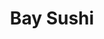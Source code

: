 ---
layout: place
title: Bay Sushi
permalink: /new-york/brooklyn/bay-sushi.html
stateAbbr: NY
stateName: New York
cityName: Brooklyn
seo:
  type: restaurant
  links: http://www.baysushi6brooklyn.com/
place_id: ChIJHUxVSvlPwokRL9WISyRYubA
photos:
  - name: >-
      places/ChIJHUxVSvlPwokRL9WISyRYubA/photos/AeeoHcK9CFtkcO5yfAULAQTU4wlBwRE4KoAs16eXch_FaYHQhYd0AI-y6uzmEy5hKw0VhVe6-WNNd25SZK10zgGaR-E4f0cUNco7Vptvnwrfv-dY6ODvocIX7wTL1rvReagrrgMvHkVMZIaCQpT7-Vmbd0ZFxdD95nGdpcJP2RWDElH7RLEc7T5QKInfCHgrvEkAT7h3C6xkXYLkqk3_V0ih1M9GTG2Y6uX5RLUo6ZwGE_oEXuYlQi30c8A6SCVBbQlBHS4pzM53EgUAmXqbmQYFE3Ehqg1SMuLVf0C7u0ScLbp7Zycu282JC3fEdV1l8x55G9ul_RbSYIunujUQg4F2jTLkdXcI-ZuXGwQ-KFyf1aAxW7t8A-MpjZmbkBbCo4xSPPnCqd77Tzkpy04soqa7eZx1ChaDeH2iDLqkBJUed1IXWXWx
    widthPx: 4080
    heightPx: 3060
    authorAttributions:
      - displayName: Steven Nechamkin
        uri: https://maps.google.com/maps/contrib/107183525550536167081
        photoUri: >-
          https://lh3.googleusercontent.com/a/ACg8ocJrfWBng4x6fnWlX1ADJAJuhOZxU8ROVuKGLMKWnvxAk8ha_w=s100-p-k-no-mo
    flagContentUri: >-
      https://www.google.com/local/imagery/report/?cb_client=maps_api_places.places_api&image_key=!1e10!2sCIHM0ogKEICAgICvsLXgywE&hl=en-US
    googleMapsUri: >-
      https://www.google.com/maps/place//data=!3m4!1e2!3m2!1sCIHM0ogKEICAgICvsLXgywE!2e10!4m2!3m1!1s0x89c24ff94a554c1d:0xb0b958244b88d52f
  - name: >-
      places/ChIJHUxVSvlPwokRL9WISyRYubA/photos/AeeoHcKBZZFRxE7JvGbCppMFwB48I8EAFKXtRAQmZEpq0VYOfg8yKvtGNAHfUWs4rBE-s-jtHmM9_fRFB3ZnE6sVUMxAboN3BwKWT9aFFme-Lc-cUH-5QASR6NnHVeB6zWxX4DT_ruzvWHA5I0d20ykTpr2dhO0v-Aun-a3nMmnAHDFXDQJcq2aiphtovgkxaFTUapV78NkYU0OX8tlboXVJfIW5W7Wo-1f8deVq7_1mIpBK7zgVZEi28hRqs4EQPz_MTKrxZFcsOX0PNF-dbPyflHux3BqAA6AGPm62YY0y-R_fCE4Er9O3YcMUuBoC8-kH9mq53TbQLI7gbTw3pbyw3h6BEZdVw1TYUvOvMY0ihc7YzvbtbJ1oXGoou732DpIuFRx1N30H2oSbblCO33jMekGr4iWIIJHhwGSNUN4puUyfLA
    widthPx: 2992
    heightPx: 2608
    authorAttributions:
      - displayName: Tina
        uri: https://maps.google.com/maps/contrib/102294030052874466030
        photoUri: >-
          https://lh3.googleusercontent.com/a/ACg8ocKrhAkV13kJ-5merap8c-cuMlNud9msk2nG1a6ZdHzudEqWVg=s100-p-k-no-mo
    flagContentUri: >-
      https://www.google.com/local/imagery/report/?cb_client=maps_api_places.places_api&image_key=!1e10!2sCIHM0ogKEICAgIDKtN-iPw&hl=en-US
    googleMapsUri: >-
      https://www.google.com/maps/place//data=!3m4!1e2!3m2!1sCIHM0ogKEICAgIDKtN-iPw!2e10!4m2!3m1!1s0x89c24ff94a554c1d:0xb0b958244b88d52f
  - name: >-
      places/ChIJHUxVSvlPwokRL9WISyRYubA/photos/AeeoHcKkv6bnDBFmhYYsMluhdlWHl6X4FtzKrsJJHXb6aNdHZ0uDObm2LV8D0QSFcVmiQUNFYBF9jLdbhOuDWDvN8J5WWdNoQK8vvlOAgZBqSV_opM01qkIg2qeUchYuP5dccTQU5IosH1Lg_TX6pTSKfFkWNOWttvlctNtfE5guHpxAGrLWhHKPXucK3hE7Zy9jZ9J3fvYgmNiVWHRqFgudoP1MaIPPJYSUKwLHERHPq9Vy3y4yI5WQuWUFOkkEeEolNriqE-Zl2GQ-DR_GeQcFd3rzuKX6p1RA9bDQ_sCyH0mr9cCMO87jGcqzqzyrdeuII10Yk7ArChWAN2LRVqSAhcgGOBCQJj6v_-IOE9Whprdr84J7hK45bnvGcC0_NFAKKPSBD6lZZ773rxOmI8ZWb43pv_huqC7SU7jTC1WbV0k
    widthPx: 2976
    heightPx: 2935
    authorAttributions:
      - displayName: Tina
        uri: https://maps.google.com/maps/contrib/102294030052874466030
        photoUri: >-
          https://lh3.googleusercontent.com/a/ACg8ocKrhAkV13kJ-5merap8c-cuMlNud9msk2nG1a6ZdHzudEqWVg=s100-p-k-no-mo
    flagContentUri: >-
      https://www.google.com/local/imagery/report/?cb_client=maps_api_places.places_api&image_key=!1e10!2sCIHM0ogKEICAgICGwKeUEw&hl=en-US
    googleMapsUri: >-
      https://www.google.com/maps/place//data=!3m4!1e2!3m2!1sCIHM0ogKEICAgICGwKeUEw!2e10!4m2!3m1!1s0x89c24ff94a554c1d:0xb0b958244b88d52f
  - name: >-
      places/ChIJHUxVSvlPwokRL9WISyRYubA/photos/AeeoHcKXf0oK9Q0NsR8TV4j3c3d5yvg335Z7Wb18RRH5gDjd3y1ieyD2gC-O7LTZtwFvKccaNkIiJqZSvJCXUGi5Q6oTuEeK8pj7qsgft8MSPwIZbiNyLC_83K-dskXs7ErM-eaBzGr2eN-nehGFEDZkumcTuug2TarYoWWSV89cwsV0IjJLQkfPRuf9mK0fMTRfel2i9Kp_Nn_ac-MBtpLXXP-JSDe3flqsJaNveRjiQdQETxo4vTiOWsy-SVBJL2o_KStH0Jv0pEfu8V0jETBam_U4GpHW9dWyeKFiWakpGxObTO3WwtNu6CvHmLNHkkX5cWecSTKmo5Bnn47_c9bT-soRWz65KWZuON8eQiaCL1h7WhfQI-NxQRPaJNAyGQbNgx4_kcDrtyz3oUGX0Kj4TfX6lHXrRZ1kfkCjxPD_LNo4vOY_
    widthPx: 4080
    heightPx: 3060
    authorAttributions:
      - displayName: Steven Nechamkin
        uri: https://maps.google.com/maps/contrib/107183525550536167081
        photoUri: >-
          https://lh3.googleusercontent.com/a/ACg8ocJrfWBng4x6fnWlX1ADJAJuhOZxU8ROVuKGLMKWnvxAk8ha_w=s100-p-k-no-mo
    flagContentUri: >-
      https://www.google.com/local/imagery/report/?cb_client=maps_api_places.places_api&image_key=!1e10!2sCIHM0ogKEICAgICvsLXgmwE&hl=en-US
    googleMapsUri: >-
      https://www.google.com/maps/place//data=!3m4!1e2!3m2!1sCIHM0ogKEICAgICvsLXgmwE!2e10!4m2!3m1!1s0x89c24ff94a554c1d:0xb0b958244b88d52f
  - name: >-
      places/ChIJHUxVSvlPwokRL9WISyRYubA/photos/AeeoHcLhqIxD2GcvMButU9y3yIezNQ-KXWGgK47I0iDaWqR3YN_XxfD67qhCNpRxnMBA5lGC8bVdFqFBGH8AUGOHQ79PefbNJfp4YcwkrJUNmsceOJFeI93maQsYlDbRibNktWOM8EGWw-sd-xKgIiHs_-W8i0By1v1zYmwGPfUnwzbM9E8Glwpq37BRJ3HAh5TDYqeZKQK5T_LaoIc2clH5_YhMQs7BR-MVR0bhV1hFlR-7Hr7MMBEo0880H4bBsIluWb4XFGcJcgPre2E2XXIMopxqfs64FX_qZ5p1TKxQc4bmCGnelJK09zZcExSkTPPdSirAQF8qMP56j9XNDjR2H_MU_f3mq4fYeMjigGdd18uPd1qudeRR9netBuzmodYBbTfeiLQZkCwyeXY4vcxaqB6cEThCRDv8yNLU9Vf7FIH-xosWXQoGoOkpFJi2hQ
    widthPx: 3024
    heightPx: 4032
    authorAttributions:
      - displayName: Francisco La Rosa
        uri: https://maps.google.com/maps/contrib/116129148403102894492
        photoUri: >-
          https://lh3.googleusercontent.com/a-/ALV-UjVGBBE7A8Glmh3Fk7fHG9JiumiyCqRSzMPyoJ_8BHtAhCNl6pG2=s100-p-k-no-mo
    flagContentUri: >-
      https://www.google.com/local/imagery/report/?cb_client=maps_api_places.places_api&image_key=!1e10!2sCIABIhAA3ilW_zCzmWftgGwABJdU&hl=en-US
    googleMapsUri: >-
      https://www.google.com/maps/place//data=!3m4!1e2!3m2!1sCIABIhAA3ilW_zCzmWftgGwABJdU!2e10!4m2!3m1!1s0x89c24ff94a554c1d:0xb0b958244b88d52f
  - name: >-
      places/ChIJHUxVSvlPwokRL9WISyRYubA/photos/AeeoHcK6Cu5egc1ycEv65c9TOqx1oLP6nwG5Eml9da_QsO3e7qoKYcp19xCR5mtQHgTwdwjTlIUOxRfFGddg6r3NZ6sMwIB2Y1tgFxO5bWXG68MZ-G5zxtk80iy81Aa5AQ8DBQ_OVi0PdKx29yrP0n-0To7_cgVsAYvXvbU_AHmejTsQ80XEGufd96qj5u8c0gBkf7w_C-5ARGIKv45Qa83AcJWYWwqpQsAszwpqRyrqY1ouVudW7QBw1MkCA19H1PHOeZ5EtGGjm8H_LFEqWWWtDGgEQ-dYdvLQjrYFZ5FWT_nI1OP33rxBKjnmLR5SminwDGHjI02jLVNVziX3I8gkIi0G9G_usDLXUqWBGPRfVdGw8fYm3yPyCW1h9-rZBroSLYtPmqVZ_-9iq6CepM1iipSx51dBjcEsTtMMlBDpUPv2Oi7S
    widthPx: 4080
    heightPx: 3060
    authorAttributions:
      - displayName: Steven Nechamkin
        uri: https://maps.google.com/maps/contrib/107183525550536167081
        photoUri: >-
          https://lh3.googleusercontent.com/a/ACg8ocJrfWBng4x6fnWlX1ADJAJuhOZxU8ROVuKGLMKWnvxAk8ha_w=s100-p-k-no-mo
    flagContentUri: >-
      https://www.google.com/local/imagery/report/?cb_client=maps_api_places.places_api&image_key=!1e10!2sCIHM0ogKEICAgICvsLXg6wE&hl=en-US
    googleMapsUri: >-
      https://www.google.com/maps/place//data=!3m4!1e2!3m2!1sCIHM0ogKEICAgICvsLXg6wE!2e10!4m2!3m1!1s0x89c24ff94a554c1d:0xb0b958244b88d52f
  - name: >-
      places/ChIJHUxVSvlPwokRL9WISyRYubA/photos/AeeoHcI0hdh1a_s8wcmIZ-HnZ3UGhjHS6yAnwWe6JSoLzhd2wc9kPXF5e9j1H5yS0En9FUbxGuS4Rkzr82mJDBNKn0Rh7nYKhIvoMW1Z8yhaY7tNTvRsSVyPmNaRqlg6KSSAItUo7rPq3BEs9Fit8VQK1THnwV0P3KWCSGH7KvVPyuHo04mr3oLWzeXhu70S_YfwHwLSTeMAMquTI_utrrWsBFKt5tFVBT1ONPQ_bJAEdgIB8ap3L0GyfvU5imFP83EnVokLZ-xdvM2jtEOyafpKDs_lkFAy6ENJAH1Jo2DO-fCEzKGifQaktkzx4GQBg9XC0US2Rs_-uya3xvL78lQJe3TjiEBW-VbTi3U_cgvyayS7CDqvVzLZyX-k_sBTglBCpiZN-LDN1ho7N0U-lk1SIYIH7Bsbr0ihjgrkOmo_ltL8qZFF
    widthPx: 3861
    heightPx: 2894
    authorAttributions:
      - displayName: Andrei Auhustsinovich
        uri: https://maps.google.com/maps/contrib/106347512643665848204
        photoUri: >-
          https://lh3.googleusercontent.com/a-/ALV-UjWaB6wICbMEYn-_eNF62RYThKhh36RXhdaC1iEv2_BMzpYYsfjS3g=s100-p-k-no-mo
    flagContentUri: >-
      https://www.google.com/local/imagery/report/?cb_client=maps_api_places.places_api&image_key=!1e10!2sCIHM0ogKEICAgMDQ1uvP8QE&hl=en-US
    googleMapsUri: >-
      https://www.google.com/maps/place//data=!3m4!1e2!3m2!1sCIHM0ogKEICAgMDQ1uvP8QE!2e10!4m2!3m1!1s0x89c24ff94a554c1d:0xb0b958244b88d52f
  - name: >-
      places/ChIJHUxVSvlPwokRL9WISyRYubA/photos/AeeoHcIic-xQt-_chWGc1_AzFQ_bwMAJZTzeSWtLTDZXKjZ8swxtNdOPJ1nrAWaRHZR9rGMRTiGXBjZyjiMO_zu7RfNPXhmq_FHROs3Oi6_2pg5cWFJSXY7lnCzwcW8KP8yjndcE80MuZe_5FsqDGVBB2iLLgEnnf0ck0GHr0YlTJzk0eNFOuEwn7SnwTqh13L-NeFiRE0IsyWqyI44HSMUg6xqk5zqzMwPqXohYm0yzLVCA6JDrAuStN2KFPNEA0xyzFsrc3bMA4_dvTEAAHWRfAbvsDKIPBD2KptLFUaZR0ONFkNnTHI4prv7klZk2rQHkjuHA0GAdiHkbqZVNFvw7pfjFom57VOxxAilCaQR6GxagcQxftXI0zx1aSF5a7ZTupD7gBmTMqJ0NM65OA3VhS3unozBu7mk17Q369objYqHUjg
    widthPx: 1440
    heightPx: 893
    authorAttributions:
      - displayName: Tina
        uri: https://maps.google.com/maps/contrib/102294030052874466030
        photoUri: >-
          https://lh3.googleusercontent.com/a/ACg8ocKrhAkV13kJ-5merap8c-cuMlNud9msk2nG1a6ZdHzudEqWVg=s100-p-k-no-mo
    flagContentUri: >-
      https://www.google.com/local/imagery/report/?cb_client=maps_api_places.places_api&image_key=!1e10!2sCIHM0ogKEICAgICZ8MrhOA&hl=en-US
    googleMapsUri: >-
      https://www.google.com/maps/place//data=!3m4!1e2!3m2!1sCIHM0ogKEICAgICZ8MrhOA!2e10!4m2!3m1!1s0x89c24ff94a554c1d:0xb0b958244b88d52f
  - name: >-
      places/ChIJHUxVSvlPwokRL9WISyRYubA/photos/AeeoHcLxEJq6vuQ08E40tDPZu6DGgO4w9j6X_caUFG2TexiC5XtyXuWBySenA1_YHCH_cKD1TfyUD8uaUu8eW--Nbv4Gu1R3MEg0Lbass1ZGAZsJFV6y7B-kCsNl4Rf_fGnqY9D6tKPTlZHA2HnpFX8t-Lqa5yhGHTtsc_ZSEFrqO9duU1_Fh3r4y-P-hTt3HN3GSTAF4CijRF4N8feA2C1CYDldztCGpyvDBeQT-Juml21RaN8v126v2HtnAirGOE1so-xPneQaGsAs8ifDOQpH-iSH_e4Hz9bk_0l0MpsBLz_PH8ySddqXDKkbnHxhgw14Vd4gI6Z8yYK1iddUMHrITVWD04-JdR7cdmDV3eny3wT3i37lnVihTvXS7xqKG6MAqTU4uV1wg1kT4rS0kncjZNt_tLbYg9PQWP409PldqkSrLdFf
    widthPx: 2268
    heightPx: 4032
    authorAttributions:
      - displayName: Krystal Ibarra
        uri: https://maps.google.com/maps/contrib/107522531831468560940
        photoUri: >-
          https://lh3.googleusercontent.com/a-/ALV-UjVfqfr657IQv6Y6bkJr7d4fRN3KDsbcSGrBMgEYUH3fYAiXaEQ=s100-p-k-no-mo
    flagContentUri: >-
      https://www.google.com/local/imagery/report/?cb_client=maps_api_places.places_api&image_key=!1e10!2sCIHM0ogKEICAgICDm56q1wE&hl=en-US
    googleMapsUri: >-
      https://www.google.com/maps/place//data=!3m4!1e2!3m2!1sCIHM0ogKEICAgICDm56q1wE!2e10!4m2!3m1!1s0x89c24ff94a554c1d:0xb0b958244b88d52f
  - name: >-
      places/ChIJHUxVSvlPwokRL9WISyRYubA/photos/AeeoHcJEZbQ8mSwon1euHPaS3Vgk3eevXI0-o3sIabUiXT0UKjyvzittam0Mv23R97f0Uni96YSXh1F4HlOHUYpuMXpyJ7Yz24JYt3A7IauuaAYuxNp1PZ--iaFlHY8eoArVip4h4mj27_roP3vQdj-ujVlL2XSgDa8qXw3K_qZZbI4hbNRqu47BUIOWfeUHIl9ps0EdsI2NqI6FNmEOGqTsN832PzGjObgypY-GcFGrvdJbAwjXW_ShVXnElmNHoKYZ9kVIKglrwipYcabWWv03qVJA_AMZzfhf7rIw1SeRNRlf3MXIcfHx76ImkHEDzMmaKiZbqyF1QAp9F6wYXzV7A1_gNODL1Q-iYrjXm-mAaSksNTAchk2Duykldv6AFDnDLn9tYV2OTjT-W-OsnGZ2uHh9HyRevRb5zdVVL7Wocdtq4Q
    widthPx: 3024
    heightPx: 4032
    authorAttributions:
      - displayName: Stanley Wong
        uri: https://maps.google.com/maps/contrib/104354988787509375704
        photoUri: >-
          https://lh3.googleusercontent.com/a-/ALV-UjWG2iAoGLD8YhVeNhUBEURYhCVsaBt3T2eaR7EzWKalpnBk7waQ4Q=s100-p-k-no-mo
    flagContentUri: >-
      https://www.google.com/local/imagery/report/?cb_client=maps_api_places.places_api&image_key=!1e10!2sCIHM0ogKEICAgICv5rvBGA&hl=en-US
    googleMapsUri: >-
      https://www.google.com/maps/place//data=!3m4!1e2!3m2!1sCIHM0ogKEICAgICv5rvBGA!2e10!4m2!3m1!1s0x89c24ff94a554c1d:0xb0b958244b88d52f
address: 29 Bay Ridge Ave, Brooklyn, NY 11220, USA
street: 29 Bay Ridge Ave
city: Brooklyn
state: NY
zip: '11220'
country: USA
neighborhood: Bay Ridge
latitude: '40.638616'
longitude: '-74.034643'
accessibility_options:
  wheelchairAccessibleEntrance: true
  wheelchairAccessibleRestroom: true
  wheelchairAccessibleSeating: true
business_status: OPERATIONAL
name: Bay Sushi
google_maps_links:
  directionsUri: >-
    https://www.google.com/maps/dir//''/data=!4m7!4m6!1m1!4e2!1m2!1m1!1s0x89c24ff94a554c1d:0xb0b958244b88d52f!3e0
  placeUri: https://maps.google.com/?cid=12734306334276113711
  writeAReviewUri: >-
    https://www.google.com/maps/place//data=!4m3!3m2!1s0x89c24ff94a554c1d:0xb0b958244b88d52f!12e1
  reviewsUri: >-
    https://www.google.com/maps/place//data=!4m4!3m3!1s0x89c24ff94a554c1d:0xb0b958244b88d52f!9m1!1b1
  photosUri: >-
    https://www.google.com/maps/place//data=!4m3!3m2!1s0x89c24ff94a554c1d:0xb0b958244b88d52f!10e5
primary_type: Sushi Restaurant
opening_hours:
  openNow: true
  periods:
    - open:
        day: 0
        hour: 12
        minute: 0
      close:
        day: 0
        hour: 23
        minute: 0
    - open:
        day: 1
        hour: 11
        minute: 0
      close:
        day: 1
        hour: 23
        minute: 0
    - open:
        day: 2
        hour: 11
        minute: 0
      close:
        day: 2
        hour: 23
        minute: 0
    - open:
        day: 3
        hour: 11
        minute: 0
      close:
        day: 3
        hour: 23
        minute: 0
    - open:
        day: 4
        hour: 11
        minute: 0
      close:
        day: 4
        hour: 23
        minute: 0
    - open:
        day: 5
        hour: 11
        minute: 0
      close:
        day: 6
        hour: 0
        minute: 0
    - open:
        day: 6
        hour: 12
        minute: 0
      close:
        day: 0
        hour: 0
        minute: 0
  weekdayDescriptions:
    - 'Monday: 11:00 AM – 11:00 PM'
    - 'Tuesday: 11:00 AM – 11:00 PM'
    - 'Wednesday: 11:00 AM – 11:00 PM'
    - 'Thursday: 11:00 AM – 11:00 PM'
    - 'Friday: 11:00 AM – 12:00 AM'
    - 'Saturday: 12:00 PM – 12:00 AM'
    - 'Sunday: 12:00 – 11:00 PM'
  nextCloseTime: '2025-05-04T04:00:00Z'
secondary_opening_hours:
  regular:
    weekdayDescriptions: null
    type: null
  current:
    weekdayDescriptions: null
    type: null
phone: (718) 836-8365
price_level: PRICE_LEVEL_MODERATE
price_range: $10 &ndash; $20
rating: '4.5'
rating_count: 234
website: http://www.baysushi6brooklyn.com/
description: >-
  Discover Bay Sushi in Brooklyn, NY$$$Bay Sushi in Brooklyn, NY, stands out as
  a welcoming spot for enjoying fresh sushi and traditional Japanese cuisine in
  a relaxed, unpretentious setting. This neighborhood favorite features a
  family-friendly atmosphere that makes it ideal for casual meals, with
  accessible entrances and seating options that cater to all guests. Diners can
  savor a variety of sushi options alongside other Japanese dishes, all prepared
  with care in a space that's perfect for those seeking top-rated sushi
  restaurants nearby. The restaurant's convenient hours and moderate pricing add
  to its appeal, making it a go-to choice for anyone exploring sushi places near
  me in the bustling Bay Ridge area. Whether you're in the mood for a quick bite
  or a laid-back dinner, Bay Sushi delivers an authentic experience that
  highlights the best of Japanese flavors right in your local community.
generative_summary: >-
  Discover Bay Sushi in Brooklyn, NY$$$Bay Sushi in Brooklyn, NY, stands out as
  a welcoming spot for enjoying fresh sushi and traditional Japanese cuisine in
  a relaxed, unpretentious setting. This neighborhood favorite features a
  family-friendly atmosphere that makes it ideal for casual meals, with
  accessible entrances and seating options that cater to all guests. Diners can
  savor a variety of sushi options alongside other Japanese dishes, all prepared
  with care in a space that's perfect for those seeking top-rated sushi
  restaurants nearby. The restaurant's convenient hours and moderate pricing add
  to its appeal, making it a go-to choice for anyone exploring sushi places near
  me in the bustling Bay Ridge area. Whether you're in the mood for a quick bite
  or a laid-back dinner, Bay Sushi delivers an authentic experience that
  highlights the best of Japanese flavors right in your local community.
generative_disclosure: Summarized by AI using the Grok-3-Mini model.
reviews: null
review_summary: >-
  What Customers Are Saying About Bay Sushi$$$Folks who visit Bay Sushi often
  highlight the fresh, flavorful sushi rolls and friendly service that make
  every meal feel special, based on the strong overall feedback from regular
  patrons. Many appreciate the cozy vibe and solid portion sizes that keep
  things approachable for families or groups, earning it consistent praise for
  quality in a casual dining scene. While some mention it's a great spot for
  everyday eats without breaking the bank, others note the efficient atmosphere
  helps with quick visits, adding to its popularity among sushi enthusiasts.
  Overall, the high ratings suggest it's a reliable pick for anyone hunting for
  the best sushi near me, with most experiences leaning positive and worth
  trying for a satisfying meal. It's clear from the buzz that this place knows
  how to deliver on taste and comfort, making it a solid choice for
  Japanese-inspired dining in the area.
review_disclosure: Summarized by AI using the Grok-3-Mini model.
parking_options: null
payment_options: null
allow_dogs: null
curbside_pickup: null
delivery: null
dine_in: null
good_for_children: null
good_for_groups: null
good_for_sports: null
live_music: null
menu_for_children: null
outdoor_seating: null
reservable: null
restroom: null
serves_beer: null
serves_breakfast: null
serves_brunch: null
serves_cocktails: null
serves_coffee: null
serves_dinner: null
serves_dessert: null
serves_lunch: null
serves_vegetarian_food: null
serves_wine: null
takeout: null
update_category: enterprise
places_description: null

---